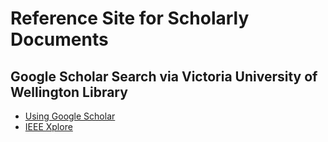 # Reference Site for Scholarly Documents

## Google Scholar Search via Victoria University of Wellington Library

- [Using Google Scholar](https://www.wgtn.ac.nz/library/how-to-use-the-library/searching-for-resources/using-google-scholar)
- [IEEE Xplore](https://ieeexplore-ieee-org.helicon.vuw.ac.nz/)
